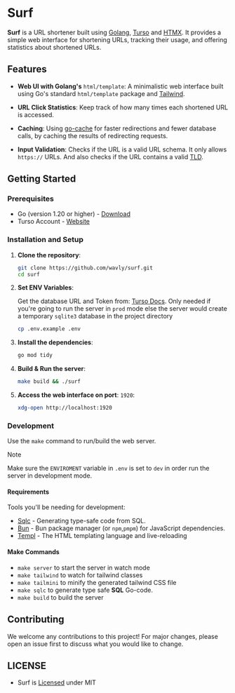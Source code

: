# Surf

**Surf** is a URL shortener built using [Golang](https://go.dev),
[Turso](https://turso.tech) and [HTMX](https://htmx.org). It provides a simple
web interface for shortening URLs, tracking their usage, and offering
statistics about shortened URLs.

## Features
- **Web UI with Golang's** `html/template`:
A minimalistic web interface built using Go's standard `html/template`
package and [Tailwind](https://tailwindcss.com).

- **URL Click Statistics**:
Keep track of how many times each shortened URL is accessed.

- **Caching**: Using [go-cache](https://github.com/patrickmn/go-cache) for
faster redirections and fewer database calls, by caching the results of
redirecting requests.

- **Input Validation**:
Checks if the URL is a valid URL schema. It only allows `https://` URLs. And
also checks if the URL contains a valid
[TLD](https://en.wikipedia.org/wiki/Top-level_domain).

## Getting Started

### Prerequisites

- Go (version 1.20 or higher) - [Download](https://go.dev/doc/install)
- Turso Account - [Website](https://turso.tech)

### Installation and Setup

1. **Clone the repository**:
   ```bash
   git clone https://github.com/wavly/surf.git
   cd surf
   ```
2. **Set ENV Variables**:

   Get the database URL and Token from: [Turso Docs](https://docs.turso.tech/sdk/go/quickstart).
   Only needed if you're going to run the server in `prod` mode else the server
   would create a temporary `sqlite3` database in the project directory
   ```bash
   cp .env.example .env
   ```
3. **Install the dependencies**:
   ```bash
   go mod tidy
   ```
4. **Build & Run the server**:
   ```bash
   make build && ./surf
   ```
5. **Access the web interface on port**: `1920`:
   ```bash
   xdg-open http://localhost:1920
   ```

### Development

Use the `make` command to run/build the web server.

> [!NOTE]
> Make sure the `ENVIROMENT` variable in `.env` is set to `dev` in order run the server in development mode.

#### Requirements

Tools you'll be needing for development:

- [Sqlc](https://docs.sqlc.dev/en/latest/overview/install.html) - Generating type-safe code from SQL.
- [Bun](https://bun.sh) - Bun package manager (or `npm`,`pmpm`) for JavaScript dependencies.
- [Templ](https://templ.guide/) - The HTML templating language and live-reloading

#### Make Commands

- `make server` to start the server in watch mode
- `make tailwind` to watch for tailwind classes
- `make tailmini` to minify the generated tailwind CSS file
- `make sqlc` to generate type safe **SQL** Go-code.
- `make build` to build the server

## Contributing

We welcome any contributions to this project! For major changes, please open an issue first to discuss what you would like to change.

## LICENSE

- Surf is [Licensed](LICENSE) under MIT
